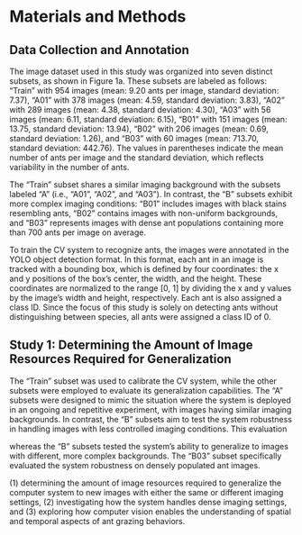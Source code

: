 # Materials and Methods

## Data Collection and Annotation

The image dataset used in this study was organized into seven distinct subsets, as shown in Figure 1a. These subsets are labeled as follows: “Train” with 954 images (mean: 9.20 ants per image, standard deviation: 7.37), “A01” with 378 images (mean: 4.59, standard deviation: 3.83), “A02” with 289 images (mean: 4.38, standard deviation: 4.30), “A03” with 56 images (mean: 6.11, standard deviation: 6.15), “B01” with 151 images (mean: 13.75, standard deviation: 13.94), “B02” with 206 images (mean: 0.69, standard deviation: 1.26), and “B03” with 60 images (mean: 713.70, standard deviation: 442.76). The values in parentheses indicate the mean number of ants per image and the standard deviation, which reflects variability in the number of ants.

The “Train” subset shares a similar imaging background with the subsets labeled “A” (i.e., “A01”, “A02”, and “A03”). In contrast, the “B” subsets exhibit more complex imaging conditions: “B01” includes images with black stains resembling ants, “B02” contains images with non-uniform backgrounds, and “B03” represents images with dense ant populations containing more than 700 ants per image on average.

To train the CV system to recognize ants, the images were annotated in the YOLO object detection format. In this format, each ant in an image is tracked with a bounding box, which is defined by four coordinates: the x and y positions of the box’s center, the width, and the height. These coordinates are normalized to the range [0, 1] by dividing the x and y values by the image’s width and height, respectively. Each ant is also assigned a class ID. Since the focus of this study is solely on detecting ants without distinguishing between species, all ants were assigned a class ID of 0.



## Study 1: Determining the Amount of Image Resources Required for Generalization

The “Train” subset was used to calibrate the CV system, while the other subsets were employed to evaluate its generalization capabilities. The “A” subsets were designed to mimic the situation where the system is deployed in an ongoing and repetitive experiment, with images having similar imaging backgrounds. In contrast, the “B” subsets aim to test the system robustness in handling images with less controlled imaging conditions. This evaluation 

whereas the “B” subsets tested the system’s ability to generalize to images with different, more complex backgrounds. The “B03” subset specifically evaluated the system robustness on densely populated ant images.



(1) determining the amount of image resources required to generalize the computer system to new images with either the same or different imaging settings, (2) investigating how the system handles dense imaging settings, and (3) exploring how computer vision enables the understanding of spatial and temporal aspects of ant grazing behaviors.